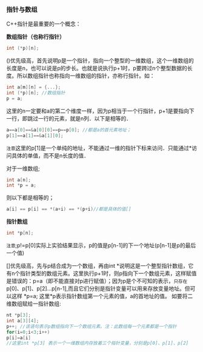 ### 指针与数组

C++指针是最重要的一个概念：

**数组指针（也称行指针）**

```c++
int (*p)[n];
```
 ()优先级高，首先说明p是一个指针，指向一个整型的一维数组，这个一维数组的长度是n，也可以说是p的步长。也就是说执行p+1时，p要跨过n个整型数据的长度。所以数组指针也称指向一维数组的指针，亦称行指针。如：

```c++
int a[m][n] = {...};
int (*p)[n]; //数组指针
p = a;
```

这里的n一定要和a的第二个维度一样，因为p相当于一个行指针，p+1是要指向下一行，即跳过一行的元素，就是n列．以下是相等的．

```c++
a==a[0]==&a[0][0]==p==p[0]; //都是a的首元素地址；
p[1]==a[1]==&a[1][0];
```

`注意`这里的p[1]是一个单纯的地址，不能通过一维的指针下标来访问．只能通过*访问具体的单值，而不是n长度的值．

对于一维数组;

```c++
int a[n];
int *p = a;
```

则以下都是相等的；

```c++
a[i] == p[i] == *(a+i) == *(p+i)//都是具体的值[]
```



**指针数组**
```c++
int *p[n];
```
`注意`;p!=p[0]实际上实验结果显示，p的值是p[n-1]的下一个地址(p[n-1]是p的最后一个值)

 []优先级高，先与p结合成为一个数组，再由int \*说明这是一个整型指针数组，它有n个指针类型的数组元素。这里执行p+1时，则p指向下一个数组元素，这样赋值是错误的：p=a（即不能直接对p进行赋值）；因为p是个不可知的表示，`只存在`   p[0]、p[1]、p[2]...p[n-1],而且它们分别是指针变量可以用来存放变量地址。但可以这样 \*p=a; 这里\*p表示指针数组第一个元素的值，a的首地址的值。
 如要将二维数组赋给一指针数组:
```c++
nt *p[3];
int a[3][4];
p++; //该语句表示p数组指向下一个数组元素。注：此数组每一个元素都是一个指针
for(i=0;i<3;i++)
p[i]=a[i]
//这里int *p[3] 表示一个一维数组内存放着三个指针变量，分别是p[0]、p[1]、p[2]
```